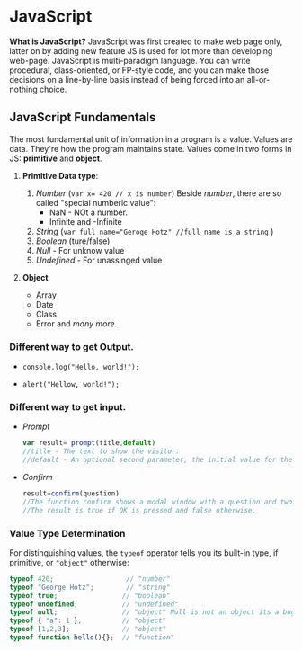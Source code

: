 # JavaScript

**What is JavaScript?**
JavaScript was first created to make web page only, latter on by adding new feature JS is used for lot more than developing web-page.
JavaScript is multi-paradigm language. You can write procedural, class-oriented, or FP-style code, and you can make those decisions on a line-by-line basis instead of being forced into an all-or-nothing choice.

## JavaScript Fundamentals 
The most fundamental unit of information in a program is a value. Values are data. They're how the program maintains state. Values come in two forms in JS: **primitive** and **object**.

1. **Primitive Data type**:
   1. *Number* (`var x= 420 // x is number`) Beside *number*, there are so called "special numberic value":
      * NaN - NOt a number.
      * Infinite and -Infinite 
   1. *String* (`var full_name="Geroge Hotz" //full_name is a string` )
   1. *Boolean* (ture/false)
   1. *Null* - For unknow value
   1. *Undefined* - For unassinged value

1. **Object**
   * Array
   * Date
   * Class
   * Error and *many more*.
   
### Different way to get Output.
* `console.log("Hello, world!");`

*  `alert("Hellow, world!");`

### Different way to get input.
* *Prompt*
   ```js
   var result= prompt(title,default)
   //title - The text to show the visitor.
   //default - An optional second parameter, the initial value for the input field.
   ```
* *Confirm*
   ```js
   result=confirm(question)
   //The function confirm shows a modal window with a question and two buttons: OK and Cancel.
   //The result is true if OK is pressed and false otherwise.
   ```
### Value Type Determination

For distinguishing values, the `typeof` operator tells you its built-in type, if primitive, or `"object"` otherwise:

```js
typeof 420;                  // "number"
typeof "George Hotz";        // "string"
typeof true;                // "boolean"
typeof undefined;           // "undefined"
typeof null;                // "object" Null is not an object its a bug.
typeof { "a": 1 };          // "object"
typeof [1,2,3];             // "object"
typeof function hello(){};  // "function"
```


